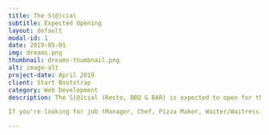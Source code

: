 ```yaml
---
title: The S(@)cial
subtitle: Expected Opening
layout: default
modal-id: 1
date: 2019-05-01
img: dreams.png
thumbnail: dreams-thumbnail.png
alt: image-alt
project-date: April 2019
client: Start Bootstrap
category: Web Development
description: The S(@)cial (Resto, BBQ & BAR) is expected to open for the public by mid of April at [Akadeemia tee 24](https://www.google.com/maps/dir/59.3983404,24.6677533/Akadeemia+tee+24+12611+Tallinn/@59.3977976,24.6647618,17z/data=!3m1!4b1!4m16!1m7!3m6!1s0x469295aa30ff92f7:0xd488aeeb86a8b0d9!2sAkadeemia+tee+24,+12611+Tallinn!3b1!8m2!3d59.3973752!4d24.6666443!4m7!1m0!1m5!1m1!1s0x469295aa30ff92f7:0xd488aeeb86a8b0d9!2m2!1d24.6666443!2d59.3973752) in [Taltech University campus]  https://taltech.ee/. 

If you're looking for job (Manager, Chef, Pizza Maker, Waiter/Waitress, Cleaning Person), feel free to contact at +372 56828921.

---
```

